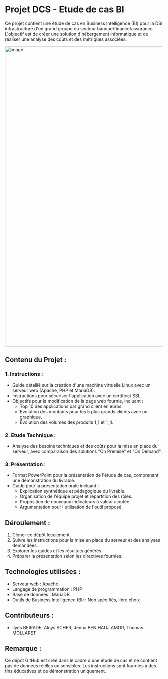 # Projet DCS - Etude de cas BI

Ce projet contient une étude de cas en Business Intelligence (BI) pour la DSI infrastructure d'un grand groupe du secteur banque/finance/assurance. L'objectif est de créer une solution d'hébergement informatique et de réaliser une analyse des coûts et des métriques associées.

<img width="960" alt="image" src="https://github.com/y28lyn/dcs/assets/97447648/9d19671e-53f7-4765-a5b0-d1f5c308117d">

## Contenu du Projet :

### 1. Instructions :
   - Guide détaillé sur la création d'une machine virtuelle Linux avec un serveur web (Apache, PHP et MariaDB).
   - Instructions pour sécuriser l'application avec un certificat SSL.
   - Objectifs pour la modification de la page web fournie, incluant :
     - Top 10 des applications par grand client en euros.
     - Evolution des montants pour les 5 plus grands clients avec un graphique.
     - Evolution des volumes des produits 1_1 et 1_4.

### 2. Etude Technique :
   - Analyse des besoins techniques et des coûts pour la mise en place du serveur, avec comparaison des solutions "On Premise" et "On Demand".

### 3. Présentation :
   - Format PowerPoint pour la présentation de l'étude de cas, comprenant une démonstration du livrable.
   - Guide pour la présentation orale incluant :
     - Explication synthétique et pédagogique du livrable.
     - Organisation de l'équipe projet et répartition des rôles.
     - Proposition de nouveaux indicateurs à valeur ajoutée.
     - Argumentation pour l'utilisation de l'outil proposé.

## Déroulement :

1. Cloner ce dépôt localement.
2. Suivre les instructions pour la mise en place du serveur et des analyses demandées.
3. Explorer les guides et les résultats générés.
4. Préparer la présentation selon les directives fournies.

## Technologies utilisées :

- Serveur web : Apache
- Langage de programmation : PHP
- Base de données : MariaDB
- Outils de Business Intelligence (BI) : Non spécifiés, libre choix

## Contributeurs :

- Ilyes BEIRADE, Aloys SCHER, Jenna BEN HADJ AMOR, Thomas MOLLARET

## Remarque :

Ce dépôt GitHub est créé dans le cadre d'une étude de cas et ne contient pas de données réelles ou sensibles. Les instructions sont fournies à des fins éducatives et de démonstration uniquement.
